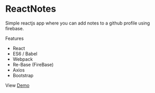 # ReactNotes
Simple reactjs app where you can add notes to a github profile using firebase.

Features

- React
- ES6 / Babel
- Webpack
- Re-Base (FireBase)
- Axios
- Bootstrap


View [Demo](https://ernestor.github.io/ReactNotes/public/?#/profile/ernestor)
